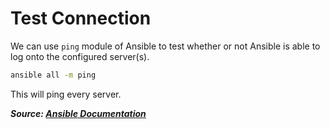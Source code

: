 # Test Connection

We can use `ping` module of Ansible to test whether or not Ansible is able to log onto the configured server(s).

```bash
ansible all -m ping
```

This will ping every server.

**_Source: [Ansible Documentation](https://docs.ansible.com/ansible/2.3/ping_module.html)_**
